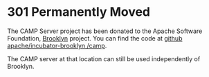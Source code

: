 # 301 Permanently Moved

The CAMP Server project has been donated to the Apache Software Foundation,
<a href="http://brooklyn.io/">Brooklyn</a> project.
You can find the code at 
<a href="https://github.com/apache/incubator-brooklyn/tree/master/camp">github apache/incubator-brooklyn /camp</a>.

<p>

The CAMP server at that location can still be used independently of Brooklyn.

